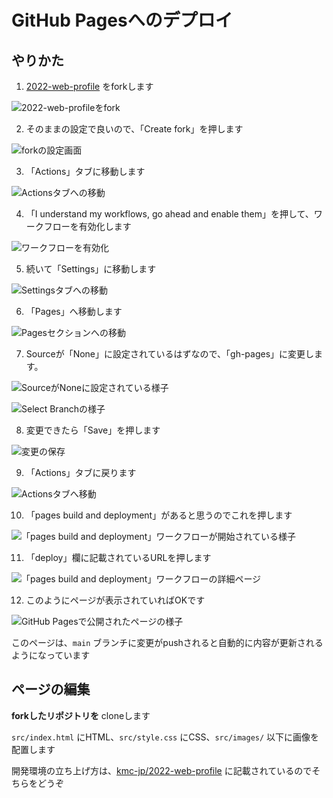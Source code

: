 # GitHub Pagesへのデプロイ

## やりかた

1. [2022-web-profile](https://github.com/kmc-jp/2022-web-profile) をforkします

![2022-web-profileをfork](./fork1.png)

2. そのままの設定で良いので、「Create fork」を押します

![forkの設定画面](./fork2.png)

3. 「Actions」タブに移動します

![Actionsタブへの移動](./actions1.png)

4. 「I understand my workflows, go ahead and enable them」を押して、ワークフローを有効化します

![ワークフローを有効化](./actions2.png)

5. 続いて「Settings」に移動します

![Settingsタブへの移動](./actions3.png)

6. 「Pages」へ移動します

![Pagesセクションへの移動](./pages1.png)

7. Sourceが「None」に設定されているはずなので、「gh-pages」に変更します。

![SourceがNoneに設定されている様子](./pages2.png)

![Select Branchの様子](./pages3.png)

8. 変更できたら「Save」を押します

![変更の保存](./pages4.png)

9. 「Actions」タブに戻ります

![Actionsタブへ移動](./pages5.png)

10. 「pages build and deployment」があると思うのでこれを押します

![「pages build and deployment」ワークフローが開始されている様子](./pages6.png)

11. 「deploy」欄に記載されているURLを押します

![「pages build and deployment」ワークフローの詳細ページ](./pages7.png)

12. このようにページが表示されていればOKです

![GitHub Pagesで公開されたページの様子](./pages8.png)

このページは、`main` ブランチに変更がpushされると自動的に内容が更新されるようになっています

## ページの編集

**forkしたリポジトリを** cloneします

`src/index.html` にHTML、`src/style.css` にCSS、`src/images/` 以下に画像を配置します

開発環境の立ち上げ方は、[kmc-jp/2022-web-profile](https://github.com/kmc-jp/2022-web-profile) に記載されているのでそちらをどうぞ
